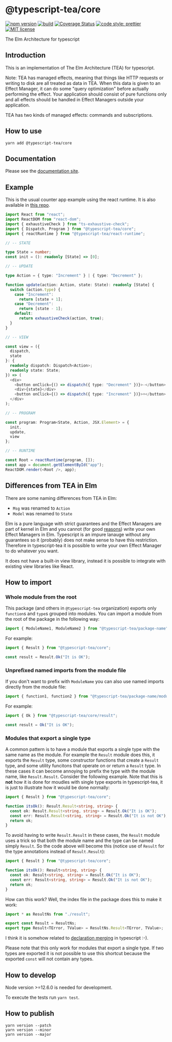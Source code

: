 # @typescript-tea/core

[![npm version][version-image]][version-url]
[![build][build-image]][build-url]
[![Coverage Status][codecov-image]][codecov-url]
[![code style: prettier][prettier-image]][prettier-url]
[![MIT license][license-image]][license-url]

The Elm Architecture for typescript

## Introduction

This is an implementation of The Elm Architecture (TEA) for typescript.

Note: TEA has managed effects, meaning that things like HTTP requests or writing to disk are all treated as data in TEA. When this data is given to an Effect Manager, it can do some "query optimization" before actually performing the effect. Your application should consist of pure functions only and all effects should be handled in Effect Managers outside your application.

TEA has two kinds of managed effects: commands and subscriptions.

## How to use

```
yarn add @typescript-tea/core
```

## Documentation

Please see the [documentation site](https://typescript-tea.github.io/core).

## Example

This is the usual counter app example using the react runtime. It is also available in [this repo](https://github.com/typescript-tea/simple-counter-example).

```ts
import React from "react";
import ReactDOM from "react-dom";
import { exhaustiveCheck } from "ts-exhaustive-check";
import { Dispatch, Program } from "@typescript-tea/core";
import { reactRuntime } from "@typescript-tea/react-runtime";

// -- STATE

type State = number;
const init = (): readonly [State] => [0];

// -- UPDATE

type Action = { type: "Increment" } | { type: "Decrement" };

function update(action: Action, state: State): readonly [State] {
  switch (action.type) {
    case "Increment":
      return [state + 1];
    case "Decrement":
      return [state - 1];
    default:
      return exhaustiveCheck(action, true);
  }
}

// -- VIEW

const view = ({
  dispatch,
  state
}: {
  readonly dispatch: Dispatch<Action>;
  readonly state: State;
}) => (
  <div>
    <button onClick={() => dispatch({ type: "Decrement" })}>-</button>
    <div>{state}</div>
    <button onClick={() => dispatch({ type: "Increment" })}>+</button>
  </div>
);

// -- PROGRAM

const program: Program<State, Action, JSX.Element> = {
  init,
  update,
  view
};

// -- RUNTIME

const Root = reactRuntime(program, []);
const app = document.getElementById("app");
ReactDOM.render(<Root />, app);
```

## Differences from TEA in Elm

There are some naming differences from TEA in Elm:

- `Msg` was renamed to `Action`
- `Model` was renamed to `State`

Elm is a pure language with strict guarantees and the Effect Managers are part of kernel in Elm and you cannot (for good [reasons](https://groups.google.com/forum/#!msg/elm-dev/1JW6wknkDIo/H9ZnS71BCAAJ)) write your own Effect Managers in Elm. Typescript is an impure lanauge without any guarantees so it (probably) does not make sense to have this restriction. Therefore in typescript-tea it is possible to write your own Effect Manager to do whatever you want.

It does not have a built-in view library, instead it is possible to integrate with existing view libraries like React.

## How to import

### Whole module from the root

This package (and others in `@typescript-tea` organization) exports only `function`s and `type`s grouped into modules. You can import a module from the root of the package in the following way:

```ts
import { ModuleName1, ModuleName2 } from "@typescript-tea/package-name";
```

For example:

```ts
import { Result } from "@typescript-tea/core";

const result = Result.Ok("It is OK");
```

### Unprefixed named imports from the module file

If you don't want to prefix with `ModuleName` you can also use named imports directly from the module file:

```ts
import { function1, function2 } from "@typescript-tea/package-name/module-name";
```

For example:

```ts
import { Ok } from "@typescript-tea/core/result";

const result = Ok("It is OK");
```

### Modules that export a single type

A common pattern is to have a module that exports a single type with the same name as the module. For example the `Result` module does this, it exports the `Result` type, some constructor functions that create a `Result` type, and some utility funcitons that operate on or return a `Result` type. In these cases it can become annoying to prefix the type with the module name, like `Result.Result`. Consider the following example. Note that this is **not** how it is done for moudles with single type exports in typescript-tea, it is just to illustrate how it would be done normally:

```ts
import { Result } from "@typescript-tea/core";

function itsOk(): Result.Result<string, string> {
  const ok: Result.Result<string, string> = Result.Ok("It is OK");
  const err: Result.Result<string, string> = Result.Ok("It is not OK");
  return ok;
}
```

To avoid having to write `Result.Result` in these cases, the `Result` module uses a trick so that both the module name and the type can be named simply `Result`. So the code above will become this (notice use of `Result` for the type annotations instead of `Result.Result`):

```ts
import { Result } from "@typescript-tea/core";

function itsOk(): Result<string, string> {
  const ok: Result<string, string> = Result.Ok("It is OK");
  const err: Result<string, string> = Result.Ok("It is not OK");
  return ok;
}
```

How can this work? Well, the index file in the package does this to make it work:

```ts
import * as ResultNs from "./result";

export const Result = ResultNs;
export type Result<TError, TValue> = ResultNs.Result<TError, TValue>;
```

I think it is somehow related to [declaration merging](https://www.typescriptlang.org/docs/handbook/declaration-merging.html) in typescript :-).

Please note that this only work for modules that export a single type. If two types are exported it is not possible to use this shortcut because the exported `const` will not contain any types.

## How to develop

Node version >=12.6.0 is needed for development.

To execute the tests run `yarn test`.

## How to publish

```
yarn version --patch
yarn version --minor
yarn version --major
```

[version-image]: https://img.shields.io/npm/v/@typescript-tea/core.svg?style=flat
[version-url]: https://www.npmjs.com/package/@typescript-tea/core
[build-image]: https://github.com/typescript-tea/core/workflows/Build/badge.svg
[build-url]: https://github.com/typescript-tea/core/actions?query=workflow%3ABuild+branch%3Amaster
[codecov-image]: https://codecov.io/gh/typescript-tea/core/branch/master/graph/badge.svg
[codecov-url]: https://codecov.io/gh/typescript-tea/core
[prettier-image]: https://img.shields.io/badge/code_style-prettier-ff69b4.svg?style=flat
[prettier-url]: https://github.com/prettier/prettier
[license-image]: https://img.shields.io/github/license/typescript-tea/core.svg?style=flat
[license-url]: https://opensource.org/licenses/MIT
